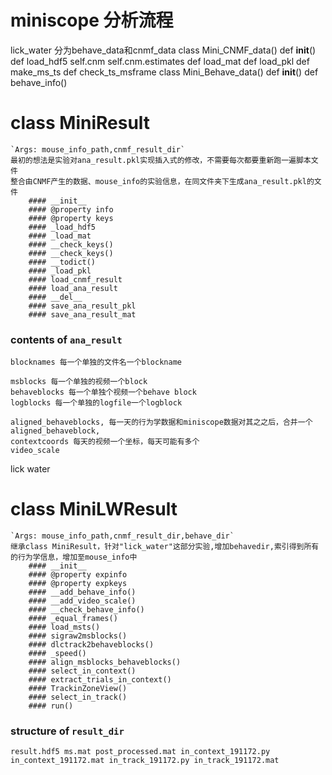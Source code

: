 # miniscope 分析流程
lick_water
	分为behave_data和cnmf_data
	class Mini_CNMF_data()
		def __init__()
		def load_hdf5
			self.cnm
				self.cnm.estimates
		def load_mat
		def load_pkl
		def make_ms_ts
		def check_ts_msframe
	class Mini_Behave_data()
		def __init__()
		def behave_info()
# class MiniResult
	`Args: mouse_info_path,cnmf_result_dir`
	最初的想法是实验对ana_result.pkl实现插入式的修改，不需要每次都要重新跑一遍脚本文件
	整合由CNMF产生的数据、mouse_info的实验信息，在同文件夹下生成ana_result.pkl的文件
		#### __init__
		#### @property info
		#### @property keys
		#### _load_hdf5
		#### _load_mat
		#### __check_keys()
		#### __check_keys()
		#### __todict()
		#### _load_pkl
		#### load_cnmf_result
		#### load_ana_result
		#### __del__
		#### save_ana_result_pkl
		#### save_ana_result_mat

### contents of `ana_result`
	blocknames 每一个单独的文件名一个blockname

	msblocks 每一个单独的视频一个block
	behaveblocks 每一个单独个视频一个behave block
	logblocks 每一个单独的logfile一个logblock

	aligned_behaveblocks, 每一天的行为学数据和miniscope数据对其之之后，合并一个aligned_behaveblock,
	contextcoords 每天的视频一个坐标，每天可能有多个
	video_scale

lick water
# class MiniLWResult
	`Args: mouse_info_path,cnmf_result_dir,behave_dir`
	继承class MiniResult，针对"lick_water"这部分实验,增加behavedir,索引得到所有的行为学信息，增加至mouse_info中
		#### __init__
		#### @property expinfo
		#### @property expkeys
		#### __add_behave_info()
		#### __add_video_scale()
		#### __check_behave_info()
		#### _equal_frames()
		#### load_msts()
		#### sigraw2msblocks()
		#### dlctrack2behaveblocks()
		#### _speed()
		#### align_msblocks_behaveblocks()
		#### select_in_context()
		#### extract_trials_in_context()
		#### TrackinZoneView()
		#### select_in_track()
		#### run()


### structure of `result_dir`
`
	result.hdf5
	ms.mat
		post_processed.mat
			in_context_191172.py
			in_context_191172.mat
			in_track_191172.py
			in_track_191172.mat
`


